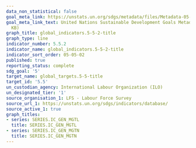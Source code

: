 ```yaml
---
data_non_statistical: false
goal_meta_link: https://unstats.un.org/sdgs/metadata/files/Metadata-05-05-02.pdf
goal_meta_link_text: United Nations Sustainable Development Goals Metadata (PDF 372
  KB)
graph_title: global_indicators.5-5-2-title
graph_type: line
indicator_number: 5.5.2
indicator_name: global_indicators.5-5-2-title
indicator_sort_order: 05-05-02
published: true
reporting_status: complete
sdg_goal: '5'
target_name: global_targets.5-5-title
target_id: '5.5'
un_custodian_agency: International Labour Organization (ILO)
un_designated_tier: '1'
source_organisation_1: LFS - Labour Force Survey
source_url_1: https://unstats.un.org/sdgs/indicators/database/
source_active_1: true
graph_titles:
- series: SERIES.IC_GEN_MGTL
  title: SERIES.IC_GEN_MGTL
- series: SERIES.IC_GEN_MGTN
  title: SERIES.IC_GEN_MGTN
---
```

